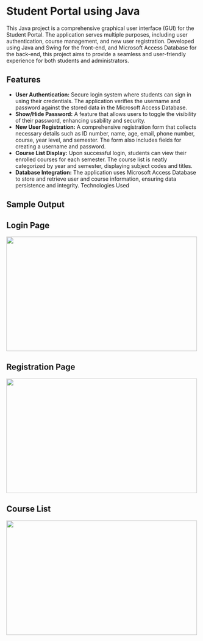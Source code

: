 # Student Portal using Java

This Java project is a comprehensive graphical user interface (GUI) for the Student Portal. The application serves multiple purposes, including user authentication, course management, and new user registration. Developed using Java and Swing for the front-end, and Microsoft Access Database for the back-end, this project aims to provide a seamless and user-friendly experience for both students and administrators.

## Features
- __User Authentication:__ Secure login system where students can sign in using their credentials. The application verifies the username and password against the stored data in the Microsoft Access Database.
- __Show/Hide Password:__ A feature that allows users to toggle the visibility of their password, enhancing usability and security.
- __New User Registration:__ A comprehensive registration form that collects necessary details such as ID number, name, age, email, phone number, course, year level, and semester. The form also includes fields for creating a username and password.
- __Course List Display:__ Upon successful login, students can view their enrolled courses for each semester. The course list is neatly categorized by year and semester, displaying subject codes and titles.
- __Database Integration:__ The application uses Microsoft Access Database to store and retrieve user and course information, ensuring data persistence and integrity.
Technologies Used

## Sample Output
## Login Page
<img src="https://github.com/user-attachments/assets/223a634f-9077-4f25-8200-a96bc8758a30" width="500" height="300">

## Registration Page
<img src="https://github.com/user-attachments/assets/05e81903-7f72-45ba-b9db-c8286445eb01" width="500" height="300">

## Course List
<img src="https://github.com/user-attachments/assets/c300ed7d-e97f-4dbd-b5b3-a9b2e7da7779" width="500" height="300">



